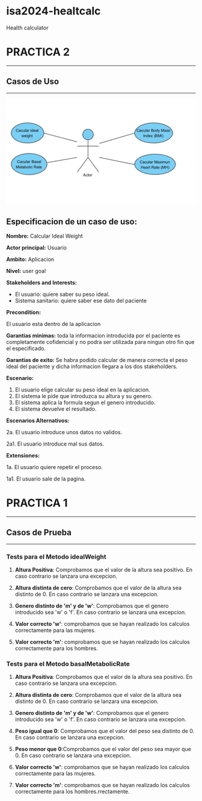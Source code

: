 # isa2024-healtcalc
Health calculator

# PRACTICA 2
-------

## Casos de Uso
___

![](https://github.com/teresavgm/isa2024-healthcalc/blob/practica2/doc/CasosDeUso.JPG?raw=true)


## Especificacion de un caso de uso:   

**Nombre:** Calcular Ideal Weight

**Actor principal:** Usuario

**Ambito:** Aplicacion

**Nivel:** user goal

**Stakeholders and Interests:**


- El usuario: quiere saber su peso ideal.
- Sistema sanitario: quiere saber ese dato del paciente

**Precondition:** 

El usuario esta dentro de la aplicacion

**Garantias minimas:** toda la informacion introducida por el paciente es completamente cofidencial y no podra ser utilizada para ningun otro fin que el especificado.

**Garantias de exito:** Se habra podido calcular de manera correcta el peso ideal del paciente y dicha informacion llegara a los dos stakeholders.

**Escenario:**

1. El usuario elige calcular su peso ideal en la aplicacion.
2. El sistema le pide que introduzca su altura y su genero. 
3. El sistema aplica la formula segun el genero introducido.
4. El sistema devuelve el resultado.

**Escenarios Alternativos:**

2a. El usuario introduce unos datos no validos.

2a1. El usuario introduce mal sus datos.

**Extensiones:**

1a. El usuario quiere repetir el proceso.

1a1. El usuario sale de la pagina.










# PRACTICA 1
---


## Casos de Prueba
___

### Tests para el Metodo idealWeight

1. **Altura Positiva**: Comprobamos que el valor de la altura sea positivo. En caso contrario se lanzara una excepcion.

2. **Altura distinta de cero**: Comprobamos que el valor de la altura sea distinto de 0. En caso contrario se lanzara una excepcion.

3. **Genero distinto de 'm' y de 'w'**: Comprobamos que el genero introducido sea 'w' o 'f'. En caso contrario se lanzara una excepcion.

4. **Valor correcto 'w'**: comprobamos que se hayan realizado los calculos correctamente para las mujeres.

5. **Valor correcto 'm'**: comprobamos que se hayan realizado los calculos correctamente para los hombres.





### Tests para el Metodo basalMetabolicRate

1. **Altura Positiva**: Comprobamos que el valor de la altura sea positivo. En caso contrario se lanzara una excepcion.

2. **Altura distinta de cero**: Comprobamos que el valor de la altura sea distinto de 0. En caso contrario se lanzara una excepcion.

3. **Genero distinto de 'm' y de 'w'**: Comprobamos que el genero introducido sea 'w' o 'f'. En caso contrario se lanzara una excepcion.

4. **Peso igual que 0**: Comprobamos que el valor del peso sea distinto de 0. En caso contrario se lanzara una excepcion.

5. **Peso menor que 0**:Comprobamos que el valor del peso sea mayor que 0. En caso contrario se lanzara una excepcion.

6. **Valor correcto 'w'**: comprobamos que se hayan realizado los calculos correctamente para las mujeres.

7. **Valor correcto 'm'**: comprobamos que se hayan realizado los calculos correctamente para los hombres.rrectamente.




